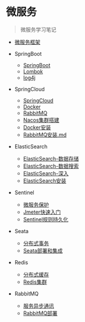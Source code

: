 # 微服务


> 微服务学习笔记

- [微服务框架](微服务/微服务框架.md)


- SpringBoot
  - [SpringBoot](微服务/SpringBoot/SpringBoot.md)
  - [Lombok](微服务/SpringBoot/Lombok.md)
  - [log4j](微服务/SpringBoot/log4j.md)


- SpringCloud
  - [SpringCloud](微服务/SpringCloud/SpringCloud.md)
  - [Docker](微服务/SpringCloud/Docker.md)
  - [RabbitMQ](微服务/SpringCloud/RabbitMQ.md)
  - [Nacos集群搭建](微服务/SpringCloud/Nacos集群搭建.md)
  - [Docker安装](微服务/SpringCloud/Docker安装.md)
  - [RabbitMQ安装.md](微服务/SpringCloud/RabbitMQ安装.md)


- ElasticSearch
  - [ElasticSearch-数据存储](微服务/ElasticSearch/ElasticSearch_数据存储.md)
  - [ElasticSearch-数据搜索](微服务/ElasticSearch/ElasticSearch_数据搜索.md)
  - [ElasticSearch-深入](微服务/ElasticSearch/ElasticSearch_深入.md)
  - [ElasticSearch安装](微服务/ElasticSearch/ElasticSearch安装.md)


- Sentinel
  - [微服务保护](微服务/Sentinel/微服务保护.md)
  - [Jmeter快速入门](微服务/Sentinel/Jmeter快速入门.md)
  - [Sentinel规则持久化](微服务/Sentinel/Sentinel规则持久化.md)


- Seata
  - [分布式事务](微服务/Seata/分布式事务.md)
  - [Seata部署和集成](微服务/Seata/Seata部署和集成.md)


- Redis
  - [分布式缓存](微服务/Redis/分布式缓存.md)
  - [Redis集群](微服务/Redis/Redis集群.md)


- RabbitMQ
  - [服务异步通讯](微服务/RabbitMQ/服务异步通讯.md)
  - [RabbitMQ部署](微服务/RabbitMQ/RabbitMQ部署.md)